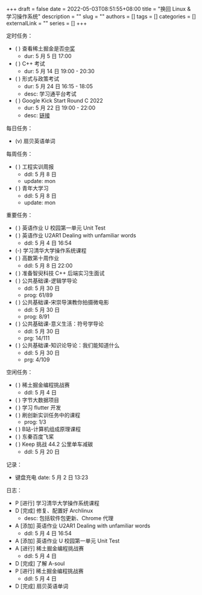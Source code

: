+++ 
draft = false
date = 2022-05-03T08:51:55+08:00
title = "换回 Linux & 学习操作系统"
description = ""
slug = ""
authors = []
tags = []
categories = []
externalLink = ""
series = []
+++

定时任务：
- ( ) 查看稀土掘金是否[中奖](https://forum.juejin.cn/hackathon/post/7083357697478754335)
    - dur: 5 月 5 日 17:00
- ( ) C++ 考试
    - dur: 5 月 14 日 19:00 - 20:30
- ( ) 形式与政策考试
    - dur: 5 月 24 日 16:15 - 18:05
    - desc: 学习通平台考试
- ( ) Google Kick Start Round C 2022
    - dur: 5 月 22 日 19:00 - 22:00
    - desc: [链接](https://codingcompetitions.withgoogle.com/kickstart)

每日任务：
- (v) 扇贝英语单词

每周任务：
- ( ) 工程实训周报
    - ddl: 5 月 8 日
    - update: mon
- ( ) 青年大学习
    - ddl: 5 月 8 日
    - update: mon

重要任务：
- ( ) 英语作业 U 校园第一单元 Unit Test
- ( ) 英语作业 U2AR1 Dealing with unfamiliar words
  - ddl: 5 月 4 日 16:54
- (-) 学习清华大学操作系统课程
- ( ) 高数第十周作业
    - ddl: 5 月 8 日 22:00
- ( ) 准备智臾科技 C++ 后端实习生面试
- ( ) 公共基础课-逻辑学导论
    - ddl: 5 月 30 日
    - prog: 61/89
- ( ) 公共基础课-宋崇导演教你拍摄微电影
    - ddl: 5 月 30 日
    - prog: 8/91
- ( ) 公共基础课-意义生活：符号学导论
    - ddl: 5 月 30 日
    - prg: 14/111
- ( ) 公共基础课-知识论导论：我们能知道什么
    - ddl: 5 月 30 日
    - prg: 4/109

空闲任务：
- ( ) 稀土掘金编程挑战赛
  - ddl: 5 月 4 日
- ( ) 字节大数据项目
- ( ) 学习 flutter 开发
- ( ) 刷创新实训任务中的课程
    - prog: 1/3
- ( ) B站-计算机组成原理课程
- ( ) 东秦百度飞桨
- ( ) Keep 挑战 44.2 公里单车减碳
    - ddl: 5 月 20 日

记录：
- 键盘充电
    date: 5 月 2 日 13:23

日志：
- P [进行] 学习清华大学操作系统课程
- D [完成] 修复、配置好 Archlinux
  - desc: 包括软件包更新、Chrome 代理
- A [添加] 英语作业 U2AR1 Dealing with unfamiliar words
  - ddl: 5 月 4 日 16:54
- A [添加] 英语作业 U 校园第一单元 Unit Test
- A [进行] 稀土掘金编程挑战赛
  - ddl: 5 月 4 日
- D [完成] 了解 A-soul
- P [进行] 稀土掘金编程挑战赛
  - ddl: 5 月 4 日
- D [完成] 扇贝英语单词
